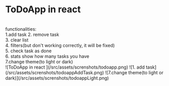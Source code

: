 <h1>ToDoApp in react</h1> <br />
functionalities: <br />
1.add task
2. remove task <br />
3. clear list <br />
4. filters(but don't working correctly, it will be fixed) <br />
5. check task as done <br />
6. stats show how many tasks you have <br />
7.change theme(to light or dark) <br />
![ToDoApp in react ](/src/assets/screnshots/todoapp.png)
![1.	add task](/src/assets/screnshots/todoappAddTask.png) 
![7.change theme(to light or dark)](/src/assets/screnshots/todoappLight.png)

